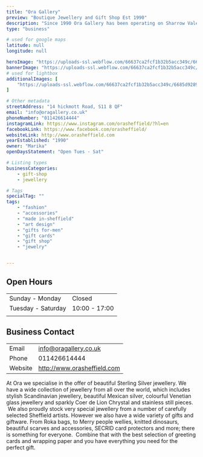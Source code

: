 ```yaml
---
title: "Ora Gallery"
preview: "Boutique Jewellery and Gift Shop Est 1990"
description: "Since 1990 Ora Gallery has been operating on Sharrow Vale, selling a wide selection of gifts, accessories, and sterling silver Jewelry. Ora Gallery is the perfect cosy shop to find gifts, greetings cards and wrapping paper. "
type: "business"

# used for google maps
latitude: null
longitude: null

heroImage: "https://uploads-ssl.webflow.com/66637ca2fcf1b32b5acc349c/6690101562d13096be5c4fe2_ora-thumbnail.png"
bannerImage: "https://uploads-ssl.webflow.com/66637ca2fcf1b32b5acc349c/6685da9d0fb96ace447a6692_IMG_1824%20Large.jpeg"
# used for lightbox
additionalImages: [
    "https://uploads-ssl.webflow.com/66637ca2fcf1b32b5acc349c/6685d92890e1cd98fceb48a1_IMG_1822%20Large.jpeg"
]

# Other metadata
streetAddress: "14 hickmott Road, S11 8 QF"
email: "info@oragallery.co.uk"
phoneNumber: "011426614444"
instagramLink: https://www.instagram.com/orasheffield/?hl=en
facebookLink: https://www.facebook.com/orasheffield/
websiteLink: http://www.orasheffield.com
yearEstablished: "1990"
owner: "Marika"
openDaysStatement: "Open Tues - Sat"

# Listing types
businessCategories:
    - gift-shop
    - jewellery

# Tags
specialTag: ""
tags:
    - "fashion"
    - "accessories"
    - "made in-sheffield"
    - "art design"
    - "gifts for-men"
    - "gift cards"
    - "gift shop"
    - "jewelry"


---
```


## Open Hours

| | |
| - | - |
| Sunday - Monday | Closed |
| Tuesday - Saturday | 10:00 - 17:00 |
|  |  |

## Business Contact

| | |
| - | - |
| Email | info@oragallery.co.uk |
| Phone | 011426614444 |
| Website | http://www.orasheffield.com |

At Ora we specialise in the offer of beautiful Sterling Silver jewellery.
We have a wide collection of jewellery from all over the world, which includes stylish Scandinavian jewellery, beautiful Mexican silver, colourful Venetian glass jewellery and sparkly Coer de Lion Chrystal and stainless still pieces.
&nbsp;We also proudly stock very special jewellery from a number of carefully selected Sheffield artists.
However we also have a wide variety of gifts and giftware.
From&nbsp;Roka bags, to Merry people wellies, knitted dinosaurs, beautiful scarves and accessories, SECRID card protectors and&nbsp;more; there is something for everyone.
&nbsp;Combine that with the best selection of greeting cards and wrapping paper and you have everything you need for the perfect gift.

